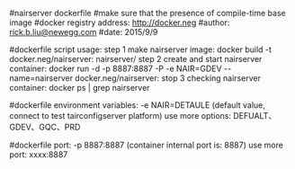 ﻿#nairserver dockerfile
#make sure that the presence of compile-time base image
#docker registry address: http://docker.neg
#author: rick.b.liu@newegg.com
#date: 2015/9/9

#dockerfile script usage:
step 1 make nairserver image: 
   docker build -t docker.neg/nairserver:<version> nairserver/
step 2 create and start nairserver container:
   docker run -d -p 8887:8887 -P -e NAIR=GDEV --name=nairserver docker.neg/nairserver:<version>
stop 3 checking nairserver container:
   docker ps | grep nairserver

#dockerfile environment variables:
   -e NAIR=DETAULE (default value, connect to test tairconfigserver platform)
   use more options: DEFUALT、GDEV、GQC、PRD
   
#dockerfile port:
   -p 8887:8887 (container internal port is: 8887)
   use more port: xxxx:8887
